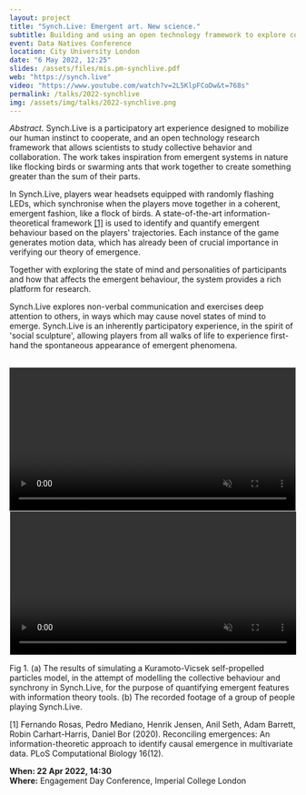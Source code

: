 ```yaml
---
layout: project
title: "Synch.Live: Emergent art. New science."
subtitle: Building and using an open technology framework to explore collective emergent behaviour in humans.
event: Data Natives Conference
location: City University London
date: "6 May 2022, 12:25"
slides: /assets/files/mis.pm-synchlive.pdf
web: "https://synch.live"
video: "https://www.youtube.com/watch?v=2L5KlpFCoDw&t=768s"
permalink: /talks/2022-synchlive
img: /assets/img/talks/2022-synchlive.png
---
```


_Abstract._ Synch.Live is a participatory art experience designed to mobilize our human instinct to cooperate, and an open technology research framework that allows scientists to study collective behavior and collaboration.
The work takes inspiration from emergent systems in nature like flocking birds or swarming ants that work together to create something greater than the sum of their parts.

In Synch.Live, players wear headsets equipped with randomly flashing LEDs, which synchronise when the players move together in a coherent, emergent fashion, like a flock of birds.
A state-of-the-art information-theoretical framework [[1]](#1) is used to identify and quantify emergent behaviour based on the players' trajectories.
Each instance of the game generates motion data, which has already been of crucial importance in verifying our theory of emergence.

Together with exploring the state of mind and personalities of participants and how that affects the emergent behaviour, the system provides a rich platform for research.

Synch.Live explores non-verbal communication and exercises deep attention to others, in ways which may cause novel states of mind to emerge. Synch.Live is an inherently participatory experience, in the spirit of 'social sculpture', allowing players from all walks of life to experience first-hand the spontaneous appearance of emergent phenomena.

<br/>

<div class="row">
  <div class="col-1-of-2">
    <video width="100%" preload="auto" autoplay="autoplay" muted="muted" loop="">
        <source src="/assets/files/synchlive-simulate.ogv" type="video/ogg">
    </video>
  </div>
  <div class="col-1-of-2">
    <video width="100%" preload="auto" autoplay="autoplay" muted="muted" loop="" style="border:1px solid #fff">
        <source src="/assets/files/synchlive-footage.ogv" type="video/ogg">
    </video>
</div>
<p>Fig 1. (a) The results of simulating a Kuramoto-Vicsek self-propelled particles model, in the attempt of modelling the collective behaviour and synchrony in Synch.Live, for the purpose of quantifying emergent features with information theory tools. (b) The recorded footage of a group of people playing Synch.Live.</p>
</div>



<a name="1">[1]</a> Fernando Rosas, Pedro Mediano, Henrik Jensen, Anil Seth, Adam Barrett, Robin Carhart-Harris, Daniel Bor (2020). Reconciling emergences: An information-theoretic approach to identify causal emergence in multivariate data. PLoS Computational Biology 16(12).



<p class="text-center">
<b>When: 22 Apr 2022, 14:30</b> <br/>
<b>Where:</b> Engagement Day Conference, Imperial College London<br/>
</p>

